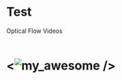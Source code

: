 # Test
Optical Flow Videos <br><br>
<p align="center">
<![v_ApplyEyeMakeup_g01_c01](https://github.com/PitiwatL/Test/assets/81637352/16a26bc4-fb6d-490a-88a1-43e20a3cfd92) />
<p align="center">

# <![my_awesome](https://github.com/PitiwatL/Test/assets/81637352/4dd6f034-7e0d-42df-9d44-f90148d67c56) />
